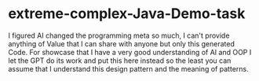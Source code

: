 # extreme-complex-Java-Demo-task
I figured AI changed the programming meta so much, I can't provide anything of Value that I can share with anyone but only this generated Code. For showcase that I have a very good understanding of AI and OOP I let the GPT do its work and put this here instead so the least you can assume that I understand this design pattern and the meaning of patterns.
